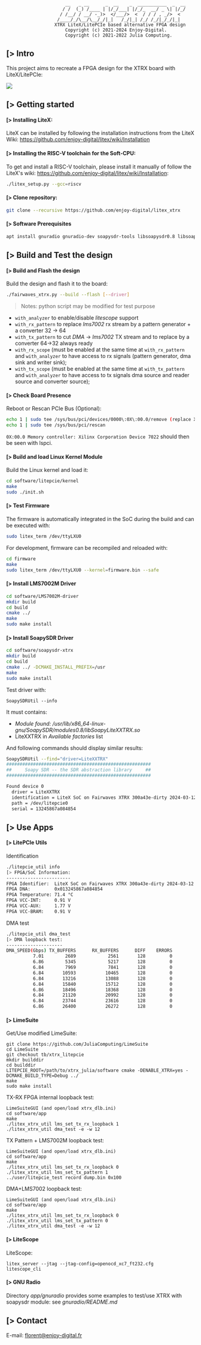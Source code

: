                           __   _ __      _  __    _  ___________  _  __
                         / /  (_) /____ | |/_/___| |/_/_  __/ _ \| |/_/
                        / /__/ / __/ -_)>  </___/>  <  / / / , _/>  <
                       /____/_/\__/\__/_/|_|   /_/|_| /_/ /_/|_/_/|_|
                      XTRX LiteX/LitePCIe based alternative FPGA design
                          Copyright (c) 2021-2024 Enjoy-Digital.
                          Copyright (c) 2021-2022 Julia Computing.

[> Intro
--------

This project aims to recreate a FPGA design for the XTRX board with
LiteX/LitePCIe:

![](https://user-images.githubusercontent.com/1450143/147348139-503834af-76d5-4172-8ca0-e323b719fa17.png)

[> Getting started
------------------
#### [> Installing LiteX:

LiteX can be installed by following the installation instructions from the LiteX Wiki: https://github.com/enjoy-digital/litex/wiki/Installation

#### [> Installing the RISC-V toolchain for the Soft-CPU:

To get and install a RISC-V toolchain, please install it manually of follow the LiteX's wiki: https://github.com/enjoy-digital/litex/wiki/Installation:
```bash
./litex_setup.py --gcc=riscv
```
#### [> Clone repository:

```bash
git clone --recursive https://github.com/enjoy-digital/litex_xtrx
```

#### [> Software Prerequisites

```bash
apt install gnuradio gnuradio-dev soapysdr-tools libsoapysdr0.8 libsoapysdr-dev libgnuradio-soapy3.10.1
```

[> Build and Test the design
----------------------------

#### [> Build and Flash the design

Build the design and flash it to the board:
```bash
./fairwaves_xtrx.py --build --flash [--driver]
```

>Notes: python script may be modified for test purpose
- `with_analyzer` to enable/disable *litescope* support
- `with_rx_pattern` to replace *lms7002* rx stream by a pattern generator + a converter 32 -> 64
- `with_tx_pattern` to cut *DMA* -> *lms7002* TX stream and to replace by a converter 64->32 always ready
- `with_rx_scope` (must be enabled at the same time at `with_rx_pattern` and `with_analyzer` to have access to rx signals (pattern generator, dma sink and writer sink);
- `with_tx_scope` (must be enabled at the same time at `with_tx_pattern` and `with_analyzer` to have access to tx signals dma source and reader source and converter source);

#### [> Check Board Presence
Reboot or Rescan PCIe Bus (Optional):
```bash
echo 1 | sudo tee /sys/bus/pci/devices/0000\:0X\:00.0/remove (replace X with actual value)
echo 1 | sudo tee /sys/bus/pci/rescan
```

`0X:00.0 Memory controller: Xilinx Corporation Device 7022` should then be seen with lspci.


#### [> Build and load Linux Kernel Module
Build the Linux kernel and load it:
```bash
cd software/litepcie/kernel
make
sudo ./init.sh
```

#### [> Test Firmware

The firmware is automatically integrated in the SoC during the build and can be executed with:
```bash
sudo litex_term /dev/ttyLXU0
```

For development, firmware can be recompiled and reloaded with:
```bash
cd firmware
make
sudo litex_term /dev/ttyLXU0 --kernel=firmware.bin --safe
```

#### [> Install LMS7002M Driver
```bash
cd software/LMS7002M-driver
mkdir build
cd build
cmake ../
make
sudo make install
```

#### [> Install SoapySDR Driver
```bash
cd software/soapysdr-xtrx
mkdir build
cd build
cmake ../ -DCMAKE_INSTALL_PREFIX=/usr
make
sudo make install
```

Test driver with:

`SoapySDRUtil --info`

It must contains:
- *Module found: /usr/lib/x86_64-linux-gnu/SoapySDR/modules0.8/libSoapyLiteXXTRX.so*
- LiteXXTRX in *Available factories* list

And following commands should display similar results:
```bash
SoapySDRUtil --find="driver=LiteXXTRX"
######################################################
##     Soapy SDR -- the SDR abstraction library     ##
######################################################

Found device 0
  driver = LiteXXTRX
  identification = LiteX SoC on Fairwaves XTRX 300a43e-dirty 2024-03-12 09:19:59
  path = /dev/litepcie0
  serial = 13245867a084854
```

[> Use Apps
-----------

#### [> LitePCIe Utils

Identification

```bash
./litepcie_util info
[> FPGA/SoC Information:
------------------------
FPGA Identifier:  LiteX SoC on Fairwaves XTRX 300a43e-dirty 2024-03-12 11:15:36.
FPGA DNA:         0x013245867a084854
FPGA Temperature: 71.4 °C
FPGA VCC-INT:     0.91 V
FPGA VCC-AUX:     1.77 V
FPGA VCC-BRAM:    0.91 V
```

DMA test

```bash
./litepcie_util dma_test
[> DMA loopback test:
---------------------
DMA_SPEED(Gbps) TX_BUFFERS      RX_BUFFERS      DIFF    ERRORS
          7.01        2689            2561       128         0
          6.86        5345            5217       128         0
          6.84        7969            7841       128         0
          6.84       10593           10465       128         0
          6.84       13216           13088       128         0
          6.84       15840           15712       128         0
          6.86       18496           18368       128         0
          6.84       21120           20992       128         0
          6.84       23744           23616       128         0
          6.86       26400           26272       128         0
```

#### [> LimeSuite

Get/Use modified LimeSuite:
```
git clone https://github.com/JuliaComputing/LimeSuite
cd LimeSuite
git checkout tb/xtrx_litepcie
mkdir builddir
cd builddir
LITEPCIE_ROOT=/path/to/xtrx_julia/software cmake -DENABLE_XTRX=yes -DCMAKE_BUILD_TYPE=Debug ../
make
sudo make install
```

TX-RX FPGA internal loopback test:
```
LimeSuiteGUI (and open/load xtrx_dlb.ini)
cd software/app
make
./litex_xtrx_util lms_set_tx_rx_loopback 1
./litex_xtrx_util dma_test -e -w 12
```

TX Pattern + LMS7002M loopback test:
```
LimeSuiteGUI (and open/load xtrx_dlb.ini)
cd software/app
make
./litex_xtrx_util lms_set_tx_rx_loopback 0
./litex_xtrx_util lms_set_tx_pattern 1
../user/litepcie_test record dump.bin 0x100
```

DMA+LMS7002 loopback test:
```
LimeSuiteGUI (and open/load xtrx_dlb.ini)
cd software/app
make
./litex_xtrx_util lms_set_tx_rx_loopback 0
./litex_xtrx_util lms_set_tx_pattern 0
./litex_xtrx_util dma_test -e -w 12
```

#### [> LiteScope

LiteScope:
```
litex_server --jtag --jtag-config=openocd_xc7_ft232.cfg
litescope_cli
```

#### [> GNU Radio

Directory *app/gnuradio* provides some examples to test/use XTRX with soapysdr module: see *gnuradio/README.md*

[> Contact
----------
E-mail: florent@enjoy-digital.fr
